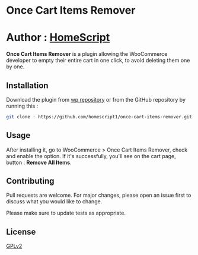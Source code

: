 # Once Cart Items Remover

# Author : [HomeScript](https://homescriptone.com)

**Once Cart Items Remover** is a plugin allowing the WooCommerce developer to empty their entire cart in one click, to avoid deleting them one by one.

## Installation

Download the plugin from [wp repository](http://bit.ly/32Of3m3) or from the GitHub repository by running this :

```bash
git clone : https://github.com/homescript1/once-cart-items-remover.git
```

## Usage
After installing it, go to WooCommerce > Once Cart Items Remover, check and enable the option. If it's successfully, you'll see on the cart page, button : **Remove All Items**. 



## Contributing
Pull requests are welcome. For major changes, please open an issue first to discuss what you would like to change.

Please make sure to update tests as appropriate.

## License
[GPLv2](https://github.com/homescript1/once-cart-items-remover/blob/master/LICENSE.txt)
